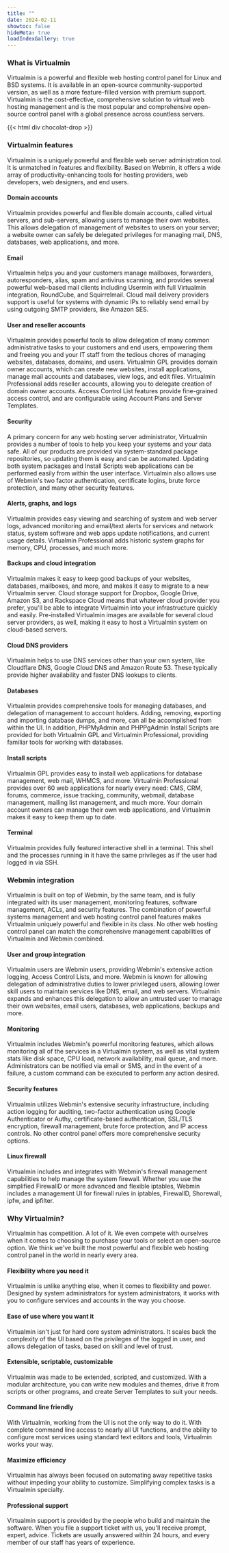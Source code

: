 ```yaml
---
title: ""
date: 2024-02-11
showtoc: false
hideMeta: true
loadIndexGallery: true
---
```

### What is Virtualmin

Virtualmin is a powerful and flexible web hosting control panel for Linux and BSD systems. It is available in an open-source community-supported version, as well as a more feature-filled version with premium support. Virtualmin is the cost-effective, comprehensive solution to virtual web hosting management and is the most popular and comprehensive open-source control panel with a global presence across countless servers.

{{< html div chocolat-drop >}}

### Virtualmin features
Virtualmin is a uniquely powerful and flexible web server administration tool. It is unmatched in features and flexibility. Based on Webmin, it offers a wide array of productivity-enhancing tools for hosting providers, web developers, web designers, and end users.

#### Domain accounts
Virtualmin provides powerful and flexible domain accounts, called virtual servers, and sub-servers, allowing users to manage their own websites. This allows delegation of management of websites to users on your server; a website owner can safely be delegated privileges for managing mail, DNS, databases, web applications, and more.

#### Email
Virtualmin helps you and your customers manage mailboxes, forwarders, autoresponders, alias, spam and antivirus scanning, and provides several powerful web-based mail clients including Usermin with full Virtualmin integration, RoundCube, and Squirrelmail. Cloud mail delivery providers support is useful for systems with dynamic IPs to reliably send email by using outgoing SMTP providers, like Amazon SES.

#### User and reseller accounts
Virtualmin provides powerful tools to allow delegation of many common administrative tasks to your customers and end users, empowering them and freeing you and your IT staff from the tedious chores of managing websites, databases, domains, and users. Virtualmin GPL provides domain owner accounts, which can create new websites, install applications, manage mail accounts and databases, view logs, and edit files. Virtualmin Professional adds reseller accounts, allowing you to delegate creation of domain owner accounts. Access Control List features provide fine-grained access control, and are configurable using Account Plans and Server Templates.

#### Security
A primary concern for any web hosting server administrator, Virtualmin provides a number of tools to help you keep your systems and your data safe. All of our products are provided via system-standard package repositories, so updating them is easy and can be automated. Updating both system packages and Install Scripts web applications can be performed easily from within the user interface. Virtualmin also allows use of Webmin's two factor authentication, certificate logins, brute force protection, and many other security features.

#### Alerts, graphs, and logs
Virtualmin provides easy viewing and searching of system and web server logs, advanced monitoring and email/text alerts for services and network status, system software and web apps update notifications, and current usage details. Virtualmin Professional adds historic system graphs for memory, CPU, processes, and much more.

#### Backups and cloud integration
Virtualmin makes it easy to keep good backups of your websites, databases, mailboxes, and more, and makes it easy to migrate to a new Virtualmin server. Cloud storage support for Dropbox, Google Drive, Amazon S3, and Rackspace Cloud means that whatever cloud provider you prefer, you'll be able to integrate Virtualmin into your infrastructure quickly and easily. Pre-installed Virtualmin images are available for several cloud server providers, as well, making it easy to host a Virtualmin system on cloud-based servers.

#### Cloud DNS providers
Virtualmin helps to use DNS services other than your own system, like Cloudflare DNS, Google Cloud DNS and Amazon Route 53. These typically provide higher availability and faster DNS lookups to clients.

#### Databases
Virtualmin provides comprehensive tools for managing databases, and delegation of management to account holders. Adding, removing, exporting and importing database dumps, and more, can all be accomplished from within the UI. In addition, PHPMyAdmin and PHPPgAdmin Install Scripts are provided for both Virtualmin GPL and Virtualmin Professional, providing familiar tools for working with databases.

#### Install scripts
Virtualmin GPL provides easy to install web applications for database management, web mail, WHMCS, and more. Virtualmin Professional provides over 60 web applications for nearly every need: CMS, CRM, forums, commerce, issue tracking, community, webmail, database management, mailing list management, and much more. Your domain account owners can manage their own web applications, and Virtualmin makes it easy to keep them up to date.

#### Terminal
Virtualmin provides fully featured interactive shell in a terminal. This shell and the processes running in it have the same privileges as if the user had logged in via SSH.

### Webmin integration
Virtualmin is built on top of Webmin, by the same team, and is fully integrated with its user management, monitoring features, software management, ACLs, and security features. The combination of powerful systems management and web hosting control panel features makes Virtualmin uniquely powerful and flexible in its class. No other web hosting control panel can match the comprehensive management capabilities of Virtualmin and Webmin combined.

#### User and group integration
Virtualmin users are Webmin users, providing Webmin's extensive action logging, Access Control Lists, and more. Webmin is known for allowing delegation of administrative duties to lower privileged users, allowing lower skill users to maintain services like DNS, email, and web servers. Virtualmin expands and enhances this delegation to allow an untrusted user to manage their own websites, email users, databases, web applications, backups and more.

#### Monitoring
Virtualmin includes Webmin's powerful monitoring features, which allows monitoring all of the services in a Virtualmin system, as well as vital system stats like disk space, CPU load, network availability, mail queue, and more. Administrators can be notified via email or SMS, and in the event of a failure, a custom command can be executed to perform any action desired.

#### Security features
Virtualmin utilizes Webmin's extensive security infrastructure, including action logging for auditing, two-factor authentication using Google Authenticator or Authy, certificate-based authentication, SSL/TLS encryption, firewall management, brute force protection, and IP access controls. No other control panel offers more comprehensive security options.

#### Linux firewall
Virtualmin includes and integrates with Webmin's firewall management capabilities to help manage the system firewall. Whether you use the simplified FirewallD or more advanced and flexible iptables, Webmin includes a management UI for firewall rules in iptables, FirewallD, Shorewall, ipfw, and ipfilter.

### Why Virtualmin?
Virtualmin has competition. A lot of it. We even compete with ourselves when it comes to choosing to purchase your tools or select an open-source option. We think we've built the most powerful and flexible web hosting control panel in the world in nearly every area.

#### Flexibility where you need it
Virtualmin is unlike anything else, when it comes to flexibility and power. Designed by system administrators for system administrators, it works with you to configure services and accounts in the way you choose.

#### Ease of use where you want it
Virtualmin isn't just for hard core system administrators. It scales back the complexity of the UI based on the privileges of the logged in user, and allows delegation of tasks, based on skill and level of trust.

#### Extensible, scriptable, customizable
Virtualmin was made to be extended, scripted, and customized. With a modular architecture, you can write new modules and themes, drive it from scripts or other programs, and create Server Templates to suit your needs.

#### Command line friendly
With Virtualmin, working from the UI is not the only way to do it. With complete command line access to nearly all UI functions, and the ability to configure most services using standard text editors and tools, Virtualmin works your way.

#### Maximize efficiency
Virtualmin has always been focused on automating away repetitive tasks without impeding your ability to customize. Simplifying complex tasks is a Virtualmin specialty.

#### Professional support
Virtualmin support is provided by the people who build and maintain the software. When you file a support ticket with us, you'll receive prompt, expert, advice. Tickets are usually answered within 24 hours, and every member of our staff has years of experience.

